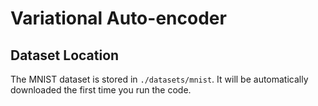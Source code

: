 # Variational Auto-encoder

## Dataset Location

The MNIST dataset is stored in `./datasets/mnist`. It will be automatically downloaded the first time you run the code.
